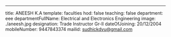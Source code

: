 ---
title: ANEESH K.A
template: faculties
hod: false
teaching: false
department: eee
departmentFullName: Electrical and Electronics Engineering
image: ./aneesh.jpg
designation: Trade Instructor Gr-II
dateOfJoining: 20/12/2004
mobileNumber: 9447843374
mailid: sudhickdvu@gmail.com
